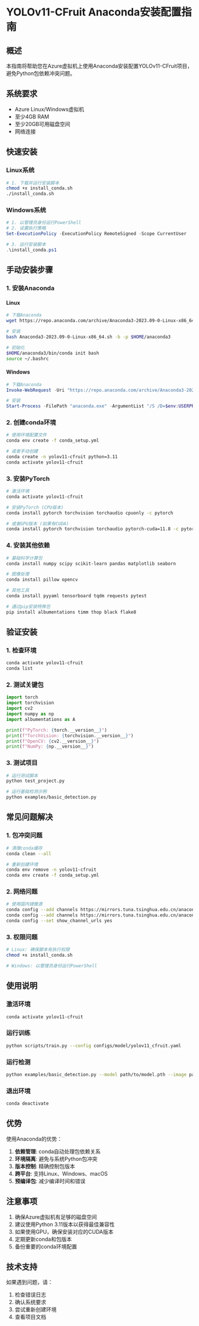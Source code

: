 # YOLOv11-CFruit Anaconda安装配置指南

## 概述
本指南将帮助您在Azure虚拟机上使用Anaconda安装配置YOLOv11-CFruit项目，避免Python包依赖冲突问题。

## 系统要求
- Azure Linux/Windows虚拟机
- 至少4GB RAM
- 至少20GB可用磁盘空间
- 网络连接

## 快速安装

### Linux系统
```bash
# 1. 下载并运行安装脚本
chmod +x install_conda.sh
./install_conda.sh
```

### Windows系统
```powershell
# 1. 以管理员身份运行PowerShell
# 2. 设置执行策略
Set-ExecutionPolicy -ExecutionPolicy RemoteSigned -Scope CurrentUser

# 3. 运行安装脚本
.\install_conda.ps1
```

## 手动安装步骤

### 1. 安装Anaconda

#### Linux
```bash
# 下载Anaconda
wget https://repo.anaconda.com/archive/Anaconda3-2023.09-0-Linux-x86_64.sh

# 安装
bash Anaconda3-2023.09-0-Linux-x86_64.sh -b -p $HOME/anaconda3

# 初始化
$HOME/anaconda3/bin/conda init bash
source ~/.bashrc
```

#### Windows
```powershell
# 下载Anaconda
Invoke-WebRequest -Uri "https://repo.anaconda.com/archive/Anaconda3-2023.09-0-Windows-x86_64.exe" -OutFile "anaconda.exe"

# 安装
Start-Process -FilePath "anaconda.exe" -ArgumentList "/S /D=$env:USERPROFILE\anaconda3" -Wait
```

### 2. 创建conda环境
```bash
# 使用环境配置文件
conda env create -f conda_setup.yml

# 或者手动创建
conda create -n yolov11-cfruit python=3.11
conda activate yolov11-cfruit
```

### 3. 安装PyTorch
```bash
# 激活环境
conda activate yolov11-cfruit

# 安装PyTorch (CPU版本)
conda install pytorch torchvision torchaudio cpuonly -c pytorch

# 或者GPU版本 (如果有CUDA)
conda install pytorch torchvision torchaudio pytorch-cuda=11.8 -c pytorch -c nvidia
```

### 4. 安装其他依赖
```bash
# 基础科学计算包
conda install numpy scipy scikit-learn pandas matplotlib seaborn

# 图像处理
conda install pillow opencv

# 其他工具
conda install pyyaml tensorboard tqdm requests pytest

# 通过pip安装特殊包
pip install albumentations timm thop black flake8
```

## 验证安装

### 1. 检查环境
```bash
conda activate yolov11-cfruit
conda list
```

### 2. 测试关键包
```python
import torch
import torchvision
import cv2
import numpy as np
import albumentations as A

print(f"PyTorch: {torch.__version__}")
print(f"TorchVision: {torchvision.__version__}")
print(f"OpenCV: {cv2.__version__}")
print(f"NumPy: {np.__version__}")
```

### 3. 测试项目
```bash
# 运行测试脚本
python test_project.py

# 运行基础检测示例
python examples/basic_detection.py
```

## 常见问题解决

### 1. 包冲突问题
```bash
# 清理conda缓存
conda clean --all

# 重新创建环境
conda env remove -n yolov11-cfruit
conda env create -f conda_setup.yml
```

### 2. 网络问题
```bash
# 使用国内镜像源
conda config --add channels https://mirrors.tuna.tsinghua.edu.cn/anaconda/pkgs/main/
conda config --add channels https://mirrors.tuna.tsinghua.edu.cn/anaconda/pkgs/free/
conda config --set show_channel_urls yes
```

### 3. 权限问题
```bash
# Linux: 确保脚本有执行权限
chmod +x install_conda.sh

# Windows: 以管理员身份运行PowerShell
```

## 使用说明

### 激活环境
```bash
conda activate yolov11-cfruit
```

### 运行训练
```bash
python scripts/train.py --config configs/model/yolov11_cfruit.yaml
```

### 运行检测
```bash
python examples/basic_detection.py --model path/to/model.pth --image path/to/image.jpg
```

### 退出环境
```bash
conda deactivate
```

## 优势

使用Anaconda的优势：
1. **依赖管理**: conda自动处理包依赖关系
2. **环境隔离**: 避免与系统Python包冲突
3. **版本控制**: 精确控制包版本
4. **跨平台**: 支持Linux、Windows、macOS
5. **预编译包**: 减少编译时间和错误

## 注意事项

1. 确保Azure虚拟机有足够的磁盘空间
2. 建议使用Python 3.11版本以获得最佳兼容性
3. 如果使用GPU，确保安装对应的CUDA版本
4. 定期更新conda和包版本
5. 备份重要的conda环境配置

## 技术支持

如果遇到问题，请：
1. 检查错误日志
2. 确认系统要求
3. 尝试重新创建环境
4. 查看项目文档 